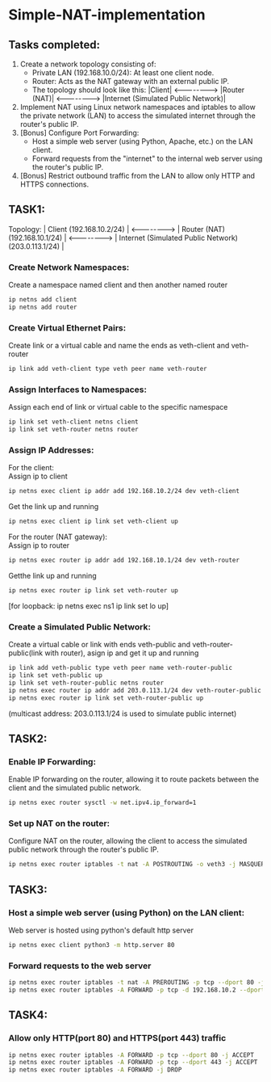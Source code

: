 # Simple-NAT-implementation
## Tasks completed:
1. Create a network topology consisting of:
      - Private LAN (192.168.10.0/24): At least one client node.
      -  Router: Acts as the NAT gateway with an external public IP.
      - The topology should look like this: |Client| <--------> |Router (NAT)| <--------> |Internet (Simulated Public Network)|
2. Implement NAT using Linux network namespaces and iptables to allow the private network (LAN) to access the simulated internet through the router's public IP.
3. [Bonus] Configure Port Forwarding:
      - Host a simple web server (using Python, Apache, etc.) on the LAN client.
      - Forward requests from the "internet" to the internal web server using the router's public IP.
4. [Bonus] Restrict outbound traffic from the LAN to allow only HTTP and HTTPS connections.  <br>
## TASK1:  
Topology: | Client (192.168.10.2/24) | <--------> | Router (NAT) (192.168.10.1/24) | <--------> | Internet (Simulated Public Network) (203.0.113.1/24) |
### Create Network Namespaces:
Create a namespace named client and then another named router
```bash
ip netns add client 
ip netns add router
```
### Create Virtual Ethernet Pairs:                                                                                              
Create link or a virtual cable and name the ends as veth-client and veth-router
```bash
ip link add veth-client type veth peer name veth-router
```
### Assign Interfaces to Namespaces:                                                                                  
Assign each end of link or virtual cable to the specific namespace
```bash
ip link set veth-client netns client                                                                             
ip link set veth-router netns router
```
### Assign IP Addresses:                                                                                                         
For the client:                                                                                                                     
Assign ip to client 
```bash
ip netns exec client ip addr add 192.168.10.2/24 dev veth-client
```                          
Get the link up and running
```bash
ip netns exec client ip link set veth-client up
```                                                            
For the router (NAT gateway):                                                                                           
Assign ip to router
```bash
ip netns exec router ip addr add 192.168.10.1/24 dev veth-router
```                                
Getthe link up and running
```bash
ip netns exec router ip link set veth-router up
```
[for loopback: ip netns exec ns1 ip link set lo up]
### Create a Simulated Public Network:
Create a virtual cable or link with ends veth-public and veth-router-public(link with router), asign ip and get it up and running
```bash
ip link add veth-public type veth peer name veth-router-public
ip link set veth-public up
ip link set veth-router-public netns router
ip netns exec router ip addr add 203.0.113.1/24 dev veth-router-public
ip netns exec router ip link set veth-router-public up
```
(multicast address: 203.0.113.1/24 is used to simulate public internet)
## TASK2:
### Enable IP Forwarding: 
Enable IP forwarding on the router, allowing it to route packets between the client and the simulated public network.
```bash
ip netns exec router sysctl -w net.ipv4.ip_forward=1
```
### Set up NAT on the router: 
Configure NAT on the router, allowing the client to access the simulated public network through the router's public IP.
```bash
ip netns exec router iptables -t nat -A POSTROUTING -o veth3 -j MASQUERADE
```
## TASK3:
### Host a simple web server (using Python) on the LAN client: 
Web server is hosted using python's default http server
```bash
ip netns exec client python3 -m http.server 80
```
### Forward requests to the web server
```bash
ip netns exec router iptables -t nat -A PREROUTING -p tcp --dport 80 -j DNAT –to-destination 192.168.10.2:80
ip netns exec router iptables -A FORWARD -p tcp -d 192.168.10.2 --dport 80 -j ACCEPT
```
## TASK4:
### Allow only HTTP(port 80) and HTTPS(port 443) traffic
```bash
ip netns exec router iptables -A FORWARD -p tcp --dport 80 -j ACCEPT
ip netns exec router iptables -A FORWARD -p tcp --dport 443 -j ACCEPT
ip netns exec router iptables -A FORWARD -j DROP
```
